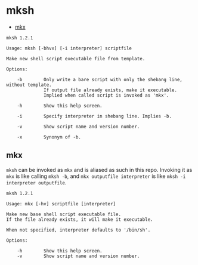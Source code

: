 mksh
====

- [mkx](#mkx)

```
mksh 1.2.1

Usage: mksh [-bhvx] [-i interpreter] scriptfile

Make new shell script executable file from template.

Options:

	-b        Only write a bare script with only the shebang line, without template.
	          If output file already exists, make it executable.
	          Implied when called script is invoked as 'mkx'.

	-h        Show this help screen.

	-i        Specify interpreter in shebang line. Implies -b.

	-v        Show script name and version number.

	-x        Synonym of -b.

```

## mkx

`mksh` can be invoked as `mkx` and is aliased as such in this repo. Invoking it as `mkx` is like calling `mksh -b`, and `mkx outputfile interpreter` is like `mksh -i interpreter outputfile`.

```
mksh 1.2.1

Usage: mkx [-hv] scriptfile [interpreter]

Make new base shell script executable file.
If the file already exists, it will make it executable.

When not specified, interpreter defaults to '/bin/sh'.

Options:

	-h        Show this help screen.
	-v        Show script name and version number.

```
